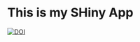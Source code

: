 # This is my SHiny App

[![DOI](https://zenodo.org/badge/296035926.svg)](https://zenodo.org/badge/latestdoi/296035926)
